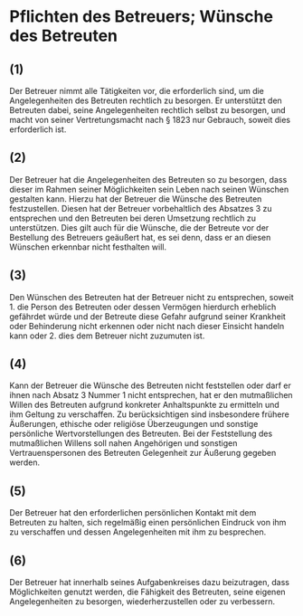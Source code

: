 # Pflichten des Betreuers; Wünsche des Betreuten



## (1)

 Der Betreuer nimmt alle Tätigkeiten vor, die erforderlich sind, um die Angelegenheiten des Betreuten rechtlich zu besorgen. Er unterstützt den Betreuten dabei, seine Angelegenheiten rechtlich selbst zu besorgen, und macht von seiner Vertretungsmacht nach § 1823 nur Gebrauch, soweit dies erforderlich ist.

## (2)

 Der Betreuer hat die Angelegenheiten des Betreuten so zu besorgen, dass dieser im Rahmen seiner Möglichkeiten sein Leben nach seinen Wünschen gestalten kann. Hierzu hat der Betreuer die Wünsche des Betreuten festzustellen. Diesen hat der Betreuer vorbehaltlich des Absatzes 3 zu entsprechen und den Betreuten bei deren Umsetzung rechtlich zu unterstützen. Dies gilt auch für die Wünsche, die der Betreute vor der Bestellung des Betreuers geäußert hat, es sei denn, dass er an diesen Wünschen erkennbar nicht festhalten will.

## (3)

 Den Wünschen des Betreuten hat der Betreuer nicht zu entsprechen, soweit  1.
 die Person des Betreuten oder dessen Vermögen hierdurch erheblich gefährdet würde und der Betreute diese Gefahr aufgrund seiner Krankheit oder Behinderung nicht erkennen oder nicht nach dieser Einsicht handeln kann oder
 2.
 dies dem Betreuer nicht zuzumuten ist.


## (4)

 Kann der Betreuer die Wünsche des Betreuten nicht feststellen oder darf er ihnen nach Absatz 3 Nummer 1 nicht entsprechen, hat er den mutmaßlichen Willen des Betreuten aufgrund konkreter Anhaltspunkte zu ermitteln und ihm Geltung zu verschaffen. Zu berücksichtigen sind insbesondere frühere Äußerungen, ethische oder religiöse Überzeugungen und sonstige persönliche Wertvorstellungen des Betreuten. Bei der Feststellung des mutmaßlichen Willens soll nahen Angehörigen und sonstigen Vertrauenspersonen des Betreuten Gelegenheit zur Äußerung gegeben werden.

## (5)

 Der Betreuer hat den erforderlichen persönlichen Kontakt mit dem Betreuten zu halten, sich regelmäßig einen persönlichen Eindruck von ihm zu verschaffen und dessen Angelegenheiten mit ihm zu besprechen.

## (6)

 Der Betreuer hat innerhalb seines Aufgabenkreises dazu beizutragen, dass Möglichkeiten genutzt werden, die Fähigkeit des Betreuten, seine eigenen Angelegenheiten zu besorgen, wiederherzustellen oder zu verbessern. 

